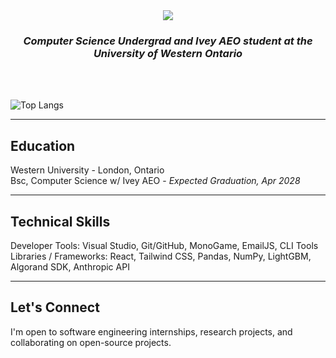 <div align="center">
  <img src="https://capsule-render.vercel.app/api?type=soft&color=gradient&height=150&section=header&text=Noah%20Teitlebaum&fontSize=40&fontAlign=center&fontColor=ffffff"/>
  <h3><em>Computer Science Undergrad and Ivey AEO student at the University of Western Ontario</em></h3>
</div>
<br><br>

![Top Langs](https://github-readme-stats.vercel.app/api/top-langs/?username=noahteitlebaum&theme=github-light)

---

## Education  
Western University - London, Ontario  
Bsc, Computer Science w/ Ivey AEO - *Expected Graduation, Apr 2028*

---

## Technical Skills
Developer Tools: Visual Studio, Git/GitHub, MonoGame, EmailJS, CLI Tools
Libraries / Frameworks: React, Tailwind CSS, Pandas, NumPy, LightGBM, Algorand SDK, Anthropic API


---

## Let's Connect  
I'm open to software engineering internships, research projects, and collaborating on open-source projects.
